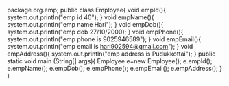 package org.emp;
public class Employee{
void empId(){
system.out.println("emp id 40");
}
void empName(){
system.out.println("emp name Hari");
}
void empDob(){
system.out.println("emp dob 27/10/2000);
}
void empPhone(){
system.out.println("emp phone is 9025946589");
}
void empEmail(){
system.out.println("emp email is hari902594@gmail.com");
}
void empAddress(){
system.out.println("emp address is Pudukkottai");
}
public static void main (String[] args){
Employee e=new Employee();
e.empId();
e.empName();
e.empDob();
e.empPhone();
e.empEmail();
e.empAddress();
}
}


